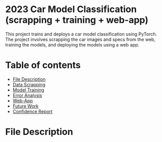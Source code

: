 # 2023 Car Model Classification (scrapping + training + web-app)
This project trains and deploys a car model classification using PyTorch. The project involves scrapping the car images and specs from the web, training the models, and deploying the models using a web app.

Table of contents
=================

<!--ts-->
  * [File Description](#files)  
  * [Data Scrapping](#data)  
  * [Model Training](#model)
  * [Error Analysis](#error)
  * [Web-App](#webapp)
  * [Future Work](#future)
  * [Confidence Report](#confidence)
<!--te--> 

File Description
================
